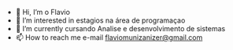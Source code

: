 - 👋 Hi, I’m  o Flavio
- 👀 I’m interested in  estagios na área de programaçao
- 🌱 I’m currently cursando Analise e desenvolvimento de sistemas
- 📫 How to reach me  e-mail flaviomunizanizer@gmail.com

<!---
Flavinho21/Flavinho21 is a ✨ special ✨ repository because its `README.md` (this file) appears on your GitHub profile.
You can click the Preview link to take a look at your changes.
--->
